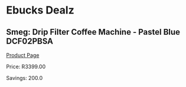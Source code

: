 
# Ebucks Dealz
## Smeg: Drip Filter Coffee Machine - Pastel Blue DCF02PBSA
[Product Page](https://www.ebucks.com/web/shop/productSelected.do?prodId=1169576074&catId=1196428103)

Price: R3399.00

Savings: 200.0


	